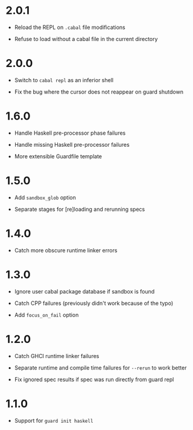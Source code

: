 2.0.1
=====

  * Reload the REPL on `.cabal` file modifications

  * Refuse to load without a cabal file in the current directory

2.0.0
=====

  * Switch to `cabal repl` as an inferior shell

  * Fix the bug where the cursor does not reappear on guard shutdown

1.6.0
=====

  * Handle Haskell pre-processor phase failures

  * Handle missing Haskell pre-processor failures

  * More extensible Guardfile template

1.5.0
=====

  * Add `sandbox_glob` option

  * Separate stages for [re]loading and rerunning specs

1.4.0
=====

  * Catch more obscure runtime linker errors

1.3.0
=====

  * Ignore user cabal package database if sandbox is found

  * Catch CPP failures (previously didn't work because of the typo)

  * Add `focus_on_fail` option

1.2.0
=====

  * Catch GHCI runtime linker failures

  * Separate runtime and compile time failures for `--rerun` to work better

  * Fix ignored spec results if spec was run directly from guard repl

1.1.0
=====

  * Support for `guard init haskell`
